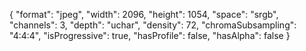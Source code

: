 {
  "format": "jpeg",
  "width": 2096,
  "height": 1054,
  "space": "srgb",
  "channels": 3,
  "depth": "uchar",
  "density": 72,
  "chromaSubsampling": "4:4:4",
  "isProgressive": true,
  "hasProfile": false,
  "hasAlpha": false
}